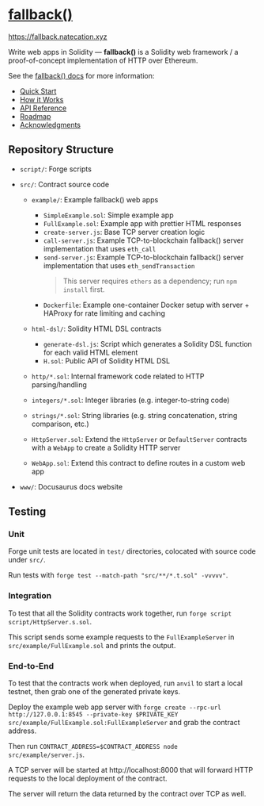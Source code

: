 # [fallback()](https://fallback.natecation.xyz)

https://fallback.natecation.xyz

Write web apps in Solidity — **fallback()** is a Solidity web framework / a proof-of-concept implementation of HTTP over Ethereum.

See the [fallback() docs](https://fallback.natecation.xyz) for more information:

- [Quick Start](https://fallback.natecation.xyz/docs/quickstart)
- [How it Works](https://fallback.natecation.xyz/docs/how-it-works)
- [API Reference](https://fallback.natecation.xyz/docs/api)
- [Roadmap](https://fallback.natecation.xyz/docs/roadmap)
- [Acknowledgments](https://fallback.natecation.xyz/docs/acknowledgments)

## Repository Structure

- `script/`: Forge scripts
- `src/`: Contract source code

  - `example/`: Example fallback() web apps

    - `SimpleExample.sol`: Simple example app
    - `FullExample.sol`: Example app with prettier HTML responses
    - `create-server.js`: Base TCP server creation logic
    - `call-server.js`: Example TCP-to-blockchain fallback() server implementation that uses `eth_call`
    - `send-server.js`: Example TCP-to-blockchain fallback() server implementation that uses `eth_sendTransaction`
      > This server requires `ethers` as a dependency; run `npm install` first.
    - `Dockerfile`: Example one-container Docker setup with server + HAProxy for rate limiting and caching

  - `html-dsl/`: Solidity HTML DSL contracts
    - `generate-dsl.js`: Script which generates a Solidity DSL function for each valid HTML element
    - `H.sol`: Public API of Solidity HTML DSL
  - `http/*.sol`: Internal framework code related to HTTP parsing/handling
  - `integers/*.sol`: Integer libraries (e.g. integer-to-string code)
  - `strings/*.sol`: String libraries (e.g. string concatenation, string comparison, etc.)
  - `HttpServer.sol`: Extend the `HttpServer` or `DefaultServer` contracts with a `WebApp` to create a Solidity HTTP server
  - `WebApp.sol`: Extend this contract to define routes in a custom web app

- `www/`: Docusaurus docs website

## Testing

### Unit

Forge unit tests are located in `test/` directories, colocated with source code under `src/`.

Run tests with `forge test --match-path "src/**/*.t.sol" -vvvvv"`.

### Integration

To test that all the Solidity contracts work together, run `forge script script/HttpServer.s.sol`.

This script sends some example requests to the `FullExampleServer` in `src/example/FullExample.sol` and prints the output.

### End-to-End

To test that the contracts work when deployed, run `anvil` to start a local testnet, then grab one of the generated private keys.

Deploy the example web app server with `forge create --rpc-url http://127.0.0.1:8545 --private-key $PRIVATE_KEY src/example/FullExample.sol:FullExampleServer` and grab the contract address.

Then run `CONTRACT_ADDRESS=$CONTRACT_ADDRESS node src/example/server.js`.

A TCP server will be started at http://localhost:8000 that will forward HTTP requests to the local deployment of the contract.

The server will return the data returned by the contract over TCP as well.

